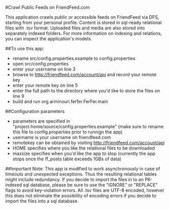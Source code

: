 #Crawl Public Feeds on FriendFeed.com

This application crawls public or accessible feeds on FriendFeed via DFS, starting from your personal profile.
Content is stored in sql-ready relational files with .tsv format. 
Uploaded files and media are also stored into separately indexed folders.
For more information on indexing and relations, you can inspect the application's models.
 

##To use this app:
* rename src/config.properties.example to config.properties
* open src/config.properties
* enter your username on line 3
* browse to http://friendfeed.com/account/api and record your remote key
* enter your remote key on line 5
* enter the full path to the directory where you'd like to store the files on line 9
* build and run org.arminouri.ferfer.FerFer.main


##Configuration parameters
* parameters are specified in "project.home/source/config.properties.example" (make sure to rename this file to config.properties prior to runnign the app)
* username is your username on friendfeed.com
* remotekey can be obtained by visiting http://friendfeed.com/account/api
* HOME specifies where you like the relational files to be downloaded
* maxsize specifies when you'd like the app to stop (currently the app stops once the ff_posts table exceeds 1GBs of data)


##Important Note:
This app is modified to work asynchronously in case of timeouts and unexpected exceptions.
Thus the resulting relational tables might include redundancy.
If you decide to import the files in to an PK-indexed sql database, please be sure to use the "IGNORE" or "REPLACE" flags to avoid key-violation errors. 
All .tsv files are UTF-8 encoded, however this does not eliminate the possibility of encoding errors if you decide to import the files into a sql database.
